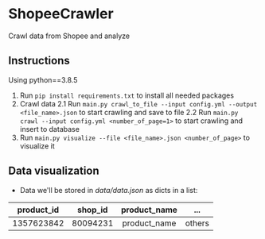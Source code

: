 # ShopeeCrawler
Crawl data from Shopee and analyze 

## Instructions
Using python==3.8.5

1. Run ```pip install requirements.txt``` to install all needed packages
2. Crawl data
    2.1 Run ```main.py crawl_to_file --input config.yml --output <file_name>.json``` to start crawling and save to file
    2.2 Run ```main.py crawl --input config.yml <number_of_page=1>``` to start crawling and insert to database
3. Run ```main.py visualize --file <file_name>.json <number_of_page>``` to visualize it


## Data visualization
- Data we'll be stored in _data/data.json_ as dicts in a list:

|product_id | shop_id  | product_name |   ...  |
|    :---:  |   :---:  |     :---:    |  :---: |
|1357623842 | 80094231 | product_name | others |